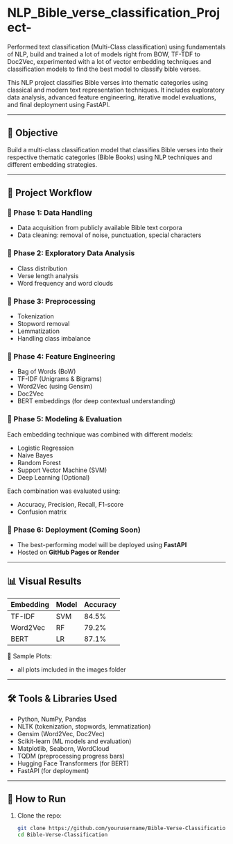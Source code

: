 # NLP_Bible_verse_classification_Project-
Performed text classification (Multi-Class classification) using fundamentals of NLP, build and trained a lot of models right from BOW, TF-TDF to Doc2Vec, experimented with a lot of vector embedding techniques and classification models to find the best model to classify bible verses.


This NLP project classifies Bible verses into thematic categories using classical and modern text representation techniques. It includes exploratory data analysis, advanced feature engineering, iterative model evaluations, and final deployment using FastAPI.

---

## 📌 Objective

Build a multi-class classification model that classifies Bible verses into their respective thematic categories (Bible Books) using NLP techniques and different embedding strategies.

---

## 🧠 Project Workflow

### 🔹 Phase 1: Data Handling
- Data acquisition from publicly available Bible text corpora
- Data cleaning: removal of noise, punctuation, special characters

### 🔹 Phase 2: Exploratory Data Analysis
- Class distribution
- Verse length analysis
- Word frequency and word clouds

### 🔹 Phase 3: Preprocessing
- Tokenization
- Stopword removal
- Lemmatization
- Handling class imbalance 

### 🔹 Phase 4: Feature Engineering
- Bag of Words (BoW)
- TF-IDF (Unigrams & Bigrams)
- Word2Vec (using Gensim)
- Doc2Vec
- BERT embeddings (for deep contextual understanding)

### 🔹 Phase 5: Modeling & Evaluation
Each embedding technique was combined with different models:
- Logistic Regression
- Naive Bayes
- Random Forest
- Support Vector Machine (SVM)
- Deep Learning (Optional)
  
Each combination was evaluated using:
- Accuracy, Precision, Recall, F1-score
- Confusion matrix

### 🔹 Phase 6: Deployment (Coming Soon)
- The best-performing model will be deployed using **FastAPI**
- Hosted on **GitHub Pages or Render**

---

## 📊 Visual Results

| Embedding | Model | Accuracy |
|-----------|-------|----------|
| TF-IDF    | SVM   | 84.5%    |
| Word2Vec  | RF    | 79.2%    |
| BERT      | LR    | 87.1%    |

📸 Sample Plots:

- all plots imcluded in the images folder
---

## 🛠️ Tools & Libraries Used

- Python, NumPy, Pandas
- NLTK (tokenization, stopwords, lemmatization)
- Gensim (Word2Vec, Doc2Vec)
- Scikit-learn (ML models and evaluation)
- Matplotlib, Seaborn, WordCloud
- TQDM (preprocessing progress bars)
- Hugging Face Transformers (for BERT)
- FastAPI (for deployment)

---

## 🚀 How to Run

1. Clone the repo:
   ```bash
   git clone https://github.com/yourusername/Bible-Verse-Classification.git
   cd Bible-Verse-Classification

